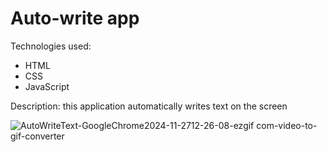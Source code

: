 # Auto-write app

Technologies used:
  * HTML
  * CSS
  * JavaScript

Description: this application automatically writes text on the screen

![AutoWriteText-GoogleChrome2024-11-2712-26-08-ezgif com-video-to-gif-converter](https://github.com/user-attachments/assets/a3246598-901f-4e63-b0d6-8def51e27f50)
